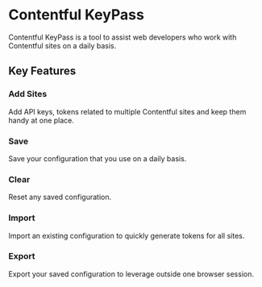 # Contentful KeyPass

Contentful KeyPass is a tool to assist web developers who work with Contentful sites on a daily basis.

## Key Features

### Add Sites

Add API keys, tokens related to multiple Contentful sites and keep them handy at one place.

### Save

Save your configuration that you use on a daily basis.

### Clear

Reset any saved configuration.

### Import

Import an existing configuration to quickly generate tokens for all sites.

### Export

Export your saved configuration to leverage outside one browser session.